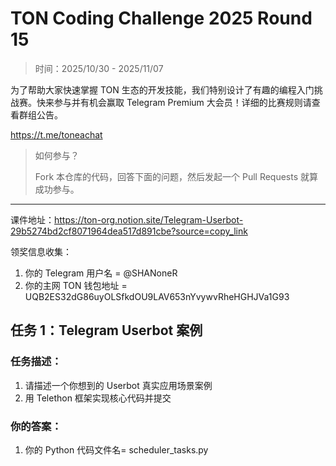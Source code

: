 # TON Coding Challenge 2025 Round 15

> 时间：2025/10/30 - 2025/11/07

为了帮助大家快速掌握 TON 生态的开发技能，我们特别设计了有趣的编程入门挑战赛。快来参与并有机会赢取 Telegram Premium 大会员！详细的比赛规则请查看群组公告。

https://t.me/toneachat

> 如何参与？
>
> Fork 本仓库的代码，回答下面的问题，然后发起一个 Pull Requests 就算成功参与。

---

课件地址：https://ton-org.notion.site/Telegram-Userbot-29b5274bd2cf8071964dea517d891cbe?source=copy_link

领奖信息收集：
1. 你的 Telegram 用户名 = @SHANoneR
2. 你的主网 TON 钱包地址 = UQB2ES32dG86uyOLSfkdOU9LAV653nYvywvRheHGHJVa1G93


## 任务 1：Telegram Userbot 案例
### 任务描述：

1. 请描述一个你想到的 Userbot 真实应用场景案例
2. 用 Telethon 框架实现核心代码并提交

### 你的答案：

1. 你的 Python 代码文件名= scheduler_tasks.py


